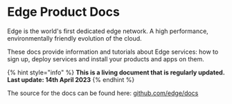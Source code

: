 # Edge Product Docs

Edge is the world's first dedicated edge network. A high performance, environmentally friendly evolution of the cloud.

These docs provide information and tutorials about Edge services: how to sign up, deploy services and install your products and apps on them.

{% hint style="info" %}
**This is a living document that is regularly updated. Last update: 14th April 2023**
{% endhint %}

The source for the docs can be found here: [github.com/edge/docs](https://github.com/edge/docs)
